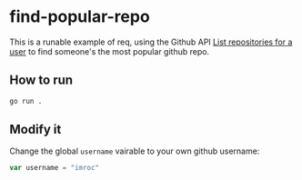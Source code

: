 # find-popular-repo

This is a runable example of req, using the Github API [List repositories for a user](https://docs.github.com/cn/rest/reference/repos#list-repositories-for-a-user) to find someone's the most popular github repo.

## How to run

```bash
go run .
```

## Modify it

Change the global `username` vairable to your own github username:

```go
var username = "imroc"
```